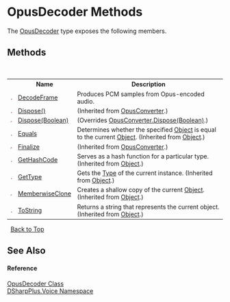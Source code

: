 # OpusDecoder Methods
 

The <a href="bf6abdf0-8040-8912-30a8-7b641f016667">OpusDecoder</a> type exposes the following members.


## Methods
&nbsp;<table><tr><th></th><th>Name</th><th>Description</th></tr><tr><td>![Public method](media/pubmethod.gif "Public method")</td><td><a href="ebbebf53-62f8-ec60-1c68-5359ed5b2ae9">DecodeFrame</a></td><td>
Produces PCM samples from Opus-encoded audio.</td></tr><tr><td>![Public method](media/pubmethod.gif "Public method")</td><td><a href="cc8f703f-a8f6-3313-b7a5-1031cd910052">Dispose()</a></td><td> (Inherited from <a href="589d242d-7214-93e0-cabd-f73ae5c099bc">OpusConverter</a>.)</td></tr><tr><td>![Protected method](media/protmethod.gif "Protected method")</td><td><a href="428cd859-0d7b-5a45-6484-6af35916fd33">Dispose(Boolean)</a></td><td> (Overrides <a href="b2d1cf85-23d5-1a53-1a30-0a281799d4f4">OpusConverter.Dispose(Boolean)</a>.)</td></tr><tr><td>![Public method](media/pubmethod.gif "Public method")</td><td><a href="http://msdn2.microsoft.com/en-us/library/bsc2ak47" target="_blank">Equals</a></td><td>
Determines whether the specified <a href="http://msdn2.microsoft.com/en-us/library/e5kfa45b" target="_blank">Object</a> is equal to the current <a href="http://msdn2.microsoft.com/en-us/library/e5kfa45b" target="_blank">Object</a>.
 (Inherited from <a href="http://msdn2.microsoft.com/en-us/library/e5kfa45b" target="_blank">Object</a>.)</td></tr><tr><td>![Protected method](media/protmethod.gif "Protected method")</td><td><a href="40e91b08-bcb4-8d3a-9f4e-beb000afc329">Finalize</a></td><td> (Inherited from <a href="589d242d-7214-93e0-cabd-f73ae5c099bc">OpusConverter</a>.)</td></tr><tr><td>![Public method](media/pubmethod.gif "Public method")</td><td><a href="http://msdn2.microsoft.com/en-us/library/zdee4b3y" target="_blank">GetHashCode</a></td><td>
Serves as a hash function for a particular type.
 (Inherited from <a href="http://msdn2.microsoft.com/en-us/library/e5kfa45b" target="_blank">Object</a>.)</td></tr><tr><td>![Public method](media/pubmethod.gif "Public method")</td><td><a href="http://msdn2.microsoft.com/en-us/library/dfwy45w9" target="_blank">GetType</a></td><td>
Gets the <a href="http://msdn2.microsoft.com/en-us/library/42892f65" target="_blank">Type</a> of the current instance.
 (Inherited from <a href="http://msdn2.microsoft.com/en-us/library/e5kfa45b" target="_blank">Object</a>.)</td></tr><tr><td>![Protected method](media/protmethod.gif "Protected method")</td><td><a href="http://msdn2.microsoft.com/en-us/library/57ctke0a" target="_blank">MemberwiseClone</a></td><td>
Creates a shallow copy of the current <a href="http://msdn2.microsoft.com/en-us/library/e5kfa45b" target="_blank">Object</a>.
 (Inherited from <a href="http://msdn2.microsoft.com/en-us/library/e5kfa45b" target="_blank">Object</a>.)</td></tr><tr><td>![Public method](media/pubmethod.gif "Public method")</td><td><a href="http://msdn2.microsoft.com/en-us/library/7bxwbwt2" target="_blank">ToString</a></td><td>
Returns a string that represents the current object.
 (Inherited from <a href="http://msdn2.microsoft.com/en-us/library/e5kfa45b" target="_blank">Object</a>.)</td></tr></table>&nbsp;
<a href="#opusdecoder-methods">Back to Top</a>

## See Also


#### Reference
<a href="bf6abdf0-8040-8912-30a8-7b641f016667">OpusDecoder Class</a><br /><a href="721897d8-8fb1-1e49-ffd9-d615b59914fb">DSharpPlus.Voice Namespace</a><br />